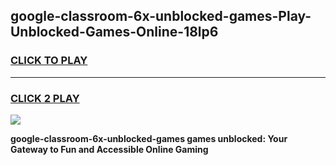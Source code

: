 
## google-classroom-6x-unblocked-games-Play-Unblocked-Games-Online-18lp6
<h3>
<a href="https://premium76.site?title=google-classroom-6x-unblocked-games&ref=25A">CLICK TO PLAY</a></h3>
<hr>

<h3>
<a href="https://premium76.site?title=google-classroom-6x-unblocked-games&ref=25A">CLICK 2 PLAY</a>
  
</h3>

<a href="https://premium76.site?title=google-classroom-6x-unblocked-games&ref=25A"><img src="https://clearcache.store/games.png"></a>


**google-classroom-6x-unblocked-games games unblocked: Your Gateway to Fun and Accessible Online Gaming**
